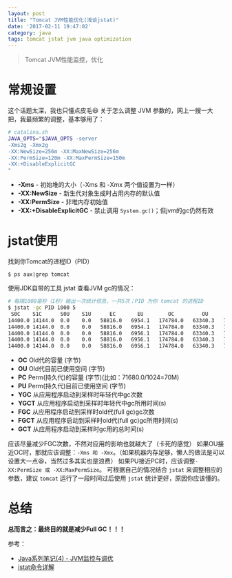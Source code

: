 ```yaml
---
layout: post
title: "Tomcat JVM性能优化(浅谈jstat)"
date: '2017-02-11 19:47:02'
category: java
tags: tomcat jstat jvm java optimization
---
```


> Tomcat JVM性能监控，优化

# 常规设置
这个话题太深，我也只懂点皮毛😆
关于怎么调整 JVM 参数的，网上一搜一大把，我最频繁的调整，基本够用了：

```bash
# catalina.sh
JAVA_OPTS="$JAVA_OPTS -server
-Xms2g -Xmx2g
-XX:NewSize=256m -XX:MaxNewSize=256m
-XX:PermSize=120m -XX:MaxPermSize=150m
-XX:+DisableExplicitGC
"
```

- **-Xms**                   - 初始堆的大小（-Xms 和 -Xmx 两个值设置为一样）
- **-XX:NewSize**            - 新生代对象生成时占用内存的默认值
- **-XX:PermSize**           - 非堆内存初始值
- **-XX:+DisableExplicitGC** - 禁止调用 `System.gc()`；但jvm的gc仍然有效

# jstat使用
找到你Tomcat的进程ID（PID）
```
$ ps aux|grep tomcat
```

使用JDK自带的工具 jstat 查看JVM gc的情况：
```bash
# 每隔1000毫秒（1秒）输出一次统计信息，一共5次；PID 为你 tomcat 的进程ID
$ jstat -gc PID 1000 5
 S0C    S1C      S0U    S1U      EC       EU        OC         OU       PC     PU      YGC     YGCT    FGC    FGCT     GCT
14400.0 14144.0  0.0    0.0   58816.0   6954.1   174784.0   63340.3   71680.0 71156.5  10928   68.285  497   147.410  215.694
14400.0 14144.0  0.0    0.0   58816.0   6954.1   174784.0   63340.3   71680.0 71156.5  10928   68.285  497   147.410  215.694
14400.0 14144.0  0.0    0.0   58816.0   6956.1   174784.0   63340.3   71680.0 71156.5  10928   68.285  497   147.410  215.694
14400.0 14144.0  0.0    0.0   58816.0   6956.1   174784.0   63340.3   71680.0 71156.5  10928   68.285  497   147.410  215.694
14400.0 14144.0  0.0    0.0   58816.0   6956.1   174784.0   63340.3   71680.0 71156.5  10928   68.285  497   147.410  215.694
```

- **OC** Old代的容量 (字节)
- **OU** Old代目前已使用空间 (字节)
- **PC** Perm(持久代)的容量 (字节)(比如：71680.0/1024=70M)
- **PU** Perm(持久代)目前已使用空间 (字节)
- **YGC** 从应用程序启动到采样时年轻代中gc次数
- **YGCT** 从应用程序启动到采样时年轻代中gc所用时间(s)
- **FGC** 从应用程序启动到采样时old代(full gc)gc次数
- **FGCT** 从应用程序启动到采样时old代(full gc)gc所用时间(s)
- **GCT** 从应用程序启动到采样时gc用的总时间(s)

应该尽量减少FGC次数，不然对应用的影响也就越大了（卡死的感觉）
如果OU接近OC时，那就应该调整：`-Xms 和 -Xmx`。（如果机器内存足够，懒人的做法是可以设置大一点😆，当然过多其实也是浪费）
如果PU接近PC时，应该调整`-XX:PermSize 或 -XX:MaxPermSize`。
可根据自己的情况结合 `jstat` 来调整相应的参数，建议 `tomcat` 运行了一段时间过后使用 `jstat` 统计更好，原因你应该懂的。

# 总结
**总而言之：最终目的就是减少Full GC！！！**


参考：
- [Java系列笔记(4) - JVM监控与调优](http://www.cnblogs.com/zhguang/p/Java-JVM-GC.html)
- [jstat命令详解](http://blog.csdn.net/zhaozheng7758/article/details/8623549)


